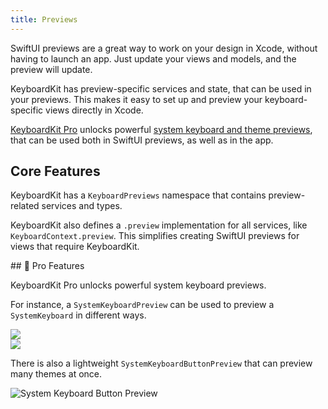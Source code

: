 ```yaml
---
title: Previews
---
```


SwiftUI previews are a great way to work on your design in Xcode, without having to launch an app. Just update your views and models, and the preview will update.

KeyboardKit has preview-specific services and state, that can be used in your previews. This makes it easy to set up and preview your keyboard-specific views directly in Xcode.

[KeyboardKit Pro][Pro] unlocks powerful [system keyboard and theme previews](#pro), that can be used both in SwiftUI previews, as well as in the app.



## Core Features

KeyboardKit has a ``KeyboardPreviews`` namespace that contains preview-related services and types.

KeyboardKit also defines a `.preview` implementation for all services, like `KeyboardContext.preview`. This simplifies creating SwiftUI previews for views that require KeyboardKit.



<a name="pro">
## 👑 Pro Features

KeyboardKit Pro unlocks powerful system keyboard previews.

For instance, a `SystemKeyboardPreview` can be used to preview a ``SystemKeyboard`` in different ways.

<div class="grid col2">
    <div><img src="{{page.assets}}systemkeyboardpreview-350.jpg" /></div>
    <div><img src="{{page.assets}}systemkeyboardpreview-theme-350.jpg" /></div>
</div>

There is also a lightweight `SystemKeyboardButtonPreview` that can preview many themes at once.

![System Keyboard Button Preview]({{page.assets}}systemkeyboardbuttonpreview-350.jpg)


[Pro]: /pro

